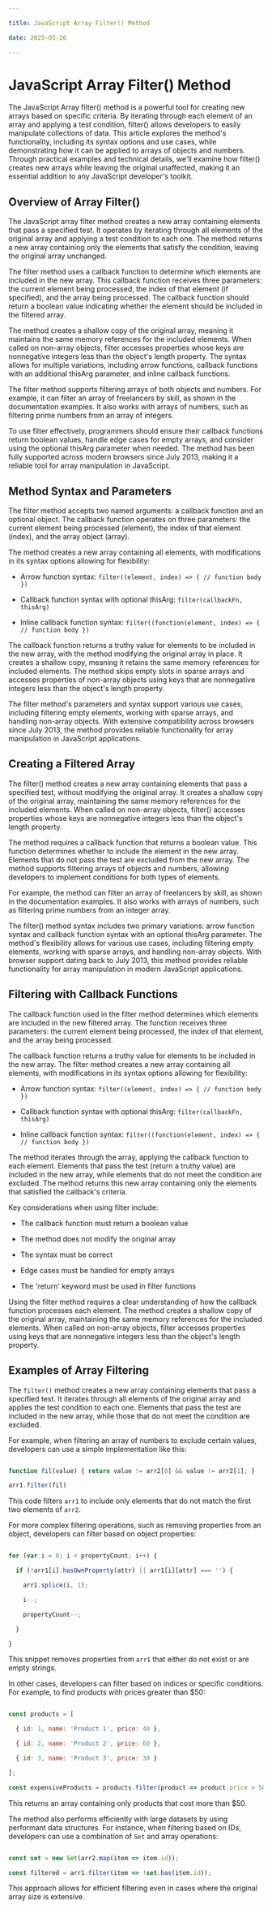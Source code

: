```yaml
---

title: JavaScript Array Filter() Method

date: 2025-05-26

---
```



# JavaScript Array Filter() Method

The JavaScript Array filter() method is a powerful tool for creating new arrays based on specific criteria. By iterating through each element of an array and applying a test condition, filter() allows developers to easily manipulate collections of data. This article explores the method's functionality, including its syntax options and use cases, while demonstrating how it can be applied to arrays of objects and numbers. Through practical examples and technical details, we'll examine how filter() creates new arrays while leaving the original unaffected, making it an essential addition to any JavaScript developer's toolkit.


## Overview of Array Filter()

The JavaScript array filter method creates a new array containing elements that pass a specified test. It operates by iterating through all elements of the original array and applying a test condition to each one. The method returns a new array containing only the elements that satisfy the condition, leaving the original array unchanged.

The filter method uses a callback function to determine which elements are included in the new array. This callback function receives three parameters: the current element being processed, the index of that element (if specified), and the array being processed. The callback function should return a boolean value indicating whether the element should be included in the filtered array.

The method creates a shallow copy of the original array, meaning it maintains the same memory references for the included elements. When called on non-array objects, filter accesses properties whose keys are nonnegative integers less than the object's length property. The syntax allows for multiple variations, including arrow functions, callback functions with an additional thisArg parameter, and inline callback functions.

The filter method supports filtering arrays of both objects and numbers. For example, it can filter an array of freelancers by skill, as shown in the documentation examples. It also works with arrays of numbers, such as filtering prime numbers from an array of integers.

To use filter effectively, programmers should ensure their callback functions return boolean values, handle edge cases for empty arrays, and consider using the optional thisArg parameter when needed. The method has been fully supported across modern browsers since July 2013, making it a reliable tool for array manipulation in JavaScript.


## Method Syntax and Parameters

The filter method accepts two named arguments: a callback function and an optional object. The callback function operates on three parameters: the current element being processed (element), the index of that element (index), and the array object (array).

The method creates a new array containing all elements, with modifications in its syntax options allowing for flexibility:

- Arrow function syntax: `filter((element, index) => { // function body })`

- Callback function syntax with optional thisArg: `filter(callbackFn, thisArg)`

- Inline callback function syntax: `filter((function(element, index) => { // function body })`

The callback function returns a truthy value for elements to be included in the new array, with the method modifying the original array in place. It creates a shallow copy, meaning it retains the same memory references for included elements. The method skips empty slots in sparse arrays and accesses properties of non-array objects using keys that are nonnegative integers less than the object's length property.

The filter method's parameters and syntax support various use cases, including filtering empty elements, working with sparse arrays, and handling non-array objects. With extensive compatibility across browsers since July 2013, the method provides reliable functionality for array manipulation in JavaScript applications.


## Creating a Filtered Array

The filter() method creates a new array containing elements that pass a specified test, without modifying the original array. It creates a shallow copy of the original array, maintaining the same memory references for the included elements. When called on non-array objects, filter() accesses properties whose keys are nonnegative integers less than the object's length property.

The method requires a callback function that returns a boolean value. This function determines whether to include the element in the new array. Elements that do not pass the test are excluded from the new array. The method supports filtering arrays of objects and numbers, allowing developers to implement conditions for both types of elements.

For example, the method can filter an array of freelancers by skill, as shown in the documentation examples. It also works with arrays of numbers, such as filtering prime numbers from an integer array.

The filter() method syntax includes two primary variations: arrow function syntax and callback function syntax with an optional thisArg parameter. The method's flexibility allows for various use cases, including filtering empty elements, working with sparse arrays, and handling non-array objects. With browser support dating back to July 2013, this method provides reliable functionality for array manipulation in modern JavaScript applications.


## Filtering with Callback Functions

The callback function used in the filter method determines which elements are included in the new filtered array. The function receives three parameters: the current element being processed, the index of that element, and the array being processed.

The callback function returns a truthy value for elements to be included in the new array. The filter method creates a new array containing all elements, with modifications in its syntax options allowing for flexibility:

- Arrow function syntax: `filter((element, index) => { // function body })`

- Callback function syntax with optional thisArg: `filter(callbackFn, thisArg)`

- Inline callback function syntax: `filter((function(element, index) => { // function body })`

The method iterates through the array, applying the callback function to each element. Elements that pass the test (return a truthy value) are included in the new array, while elements that do not meet the condition are excluded. The method returns this new array containing only the elements that satisfied the callback's criteria.

Key considerations when using filter include:

- The callback function must return a boolean value

- The method does not modify the original array

- The syntax must be correct

- Edge cases must be handled for empty arrays

- The 'return' keyword must be used in filter functions

Using the filter method requires a clear understanding of how the callback function processes each element. The method creates a shallow copy of the original array, maintaining the same memory references for the included elements. When called on non-array objects, filter accesses properties using keys that are nonnegative integers less than the object's length property.


## Examples of Array Filtering

The `filter()` method creates a new array containing elements that pass a specified test. It iterates through all elements of the original array and applies the test condition to each one. Elements that pass the test are included in the new array, while those that do not meet the condition are excluded.

For example, when filtering an array of numbers to exclude certain values, developers can use a simple implementation like this:

```javascript

function fil(value) { return value != arr2[0] && value != arr2[1]; }

arr1.filter(fil)

```

This code filters `arr1` to include only elements that do not match the first two elements of `arr2`.

For more complex filtering operations, such as removing properties from an object, developers can filter based on object properties:

```javascript

for (var i = 0; i < propertyCount; i++) {

  if (!arr1[i].hasOwnProperty(attr) || arr1[i][attr] === '') {

    arr1.splice(i, 1);

    i--;

    propertyCount--;

  }

}

```

This snippet removes properties from `arr1` that either do not exist or are empty strings.

In other cases, developers can filter based on indices or specific conditions. For example, to find products with prices greater than $50:

```javascript

const products = [

  { id: 1, name: 'Product 1', price: 40 },

  { id: 2, name: 'Product 2', price: 60 },

  { id: 3, name: 'Product 3', price: 30 }

];

const expensiveProducts = products.filter(product => product.price > 50);

```

This returns an array containing only products that cost more than $50.

The method also performs efficiently with large datasets by using performant data structures. For instance, when filtering based on IDs, developers can use a combination of `Set` and array operations:

```javascript

const set = new Set(arr2.map(item => item.id));

const filtered = arr1.filter(item => !set.has(item.id));

```

This approach allows for efficient filtering even in cases where the original array size is extensive.

